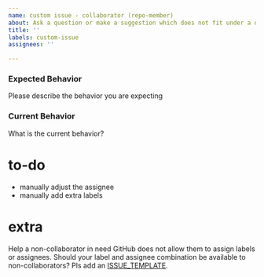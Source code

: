 ```yaml
---
name: custom issue - collaborator (repo-member)
about: Ask a question or make a suggestion which does not fit under a default category.
title: ''
labels: custom-issue
assignees: ''

---
```


### Expected Behavior

Please describe the behavior you are expecting

### Current Behavior

What is the current behavior?


# to-do
- manually adjust the assignee
- manually add extra labels

# extra
Help a non-collaborator in need GitHub does not allow them to assign labels or assignees. Should your label and assignee combination be available to non-collaborators? Pls add an [ISSUE_TEMPLATE](master/.github/ISSUE_TEMPLATE).
